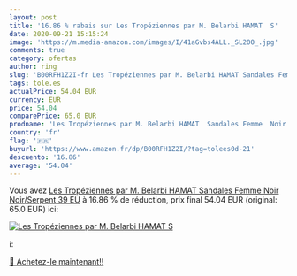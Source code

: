 ```yaml
---
layout: post
title: '16.86 % rabais sur Les Tropéziennes par M. Belarbi HAMAT  S'
date: 2020-09-21 15:15:24
image: 'https://m.media-amazon.com/images/I/41aGvbs4ALL._SL200_.jpg'
comments: true
category: ofertas
author: ring
slug: 'B00RFH1Z2I-fr Les Tropéziennes par M. Belarbi HAMAT Sandales Femme Noir...'
tags: tole.es
actualPrice: 54.04 EUR
currency: EUR
price: 54.04
comparePrice: 65.0 EUR
prodname: 'Les Tropéziennes par M. Belarbi HAMAT  Sandales Femme  Noir  Noir/Serpent   39 EU'
country: 'fr'
flag: '🇫🇷'
buyurl: 'https://www.amazon.fr/dp/B00RFH1Z2I/?tag=tolees0d-21'
descuento: '16.86'
average: '54.04'
---
```


Vous avez [Les Tropéziennes par M. Belarbi HAMAT  Sandales Femme  Noir  Noir/Serpent   39 EU](https://www.amazon.fr/dp/B00RFH1Z2I/?tag=tolees0d-21)  à  16.86 % de réduction, prix final  54.04 EUR (original: 65.0 EUR) ici:

[![Les Tropéziennes par M. Belarbi HAMAT  S](https://m.media-amazon.com/images/I/41aGvbs4ALL._SL200_.jpg)](https://www.amazon.fr/dp/B00RFH1Z2I/?tag=tolees0d-21)

ℹ️:


[🛒 Achetez-le maintenant!!](https://www.amazon.fr/dp/B00RFH1Z2I/?tag=tolees0d-21)
